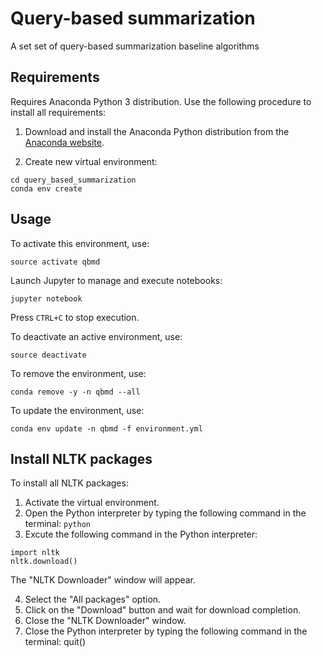 # Query-based summarization
A set set of query-based summarization baseline algorithms

## Requirements
Requires Anaconda Python 3 distribution.
Use the following procedure to install all requirements:

1. Download and install the Anaconda Python distribution from the [Anaconda website](https://www.anaconda.com/).

2. Create new virtual environment:
```
cd query_based_summarization
conda env create
```

## Usage
To activate this environment, use:
```
source activate qbmd
```

Launch Jupyter to manage and execute notebooks:
```
jupyter notebook
```

Press `CTRL+C` to stop execution.

To deactivate an active environment, use:
```
source deactivate
```

To remove the environment, use:
```
conda remove -y -n qbmd --all
```

To update the environment, use:
```
conda env update -n qbmd -f environment.yml
```

## Install NLTK packages
To install all NLTK packages:
1. Activate the virtual environment.
2. Open the Python interpreter by typing the following command in the terminal: `python`
3. Excute the following command in the Python interpreter:
```
import nltk
nltk.download()
```
The "NLTK Downloader" window will appear.

4. Select the "All packages" option.
5. Click on the "Download" button and wait for download completion.
6. Close the "NLTK Downloader" window.
7. Close the Python interpreter by typing the following command in the terminal: quit()